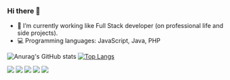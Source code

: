 ### Hi there 👋


- 🔭 I’m currently working like Full Stack developer (on professional life and side projects).
- 💻 Programming languages: JavaScript, Java, PHP

![Anurag's GitHub stats](https://github-readme-stats.vercel.app/api?username=wagnerparnoff&show_icons=true&theme=dark)
[![Top Langs](https://github-readme-stats.vercel.app/api/top-langs/?username=wagnerparnoff&layout=donut&theme=dark)](https://github.com/wagnerparnoff/github-readme-stats)

<div> 
  <a href="https://www.youtube.com/channel/UC_-uuuZbY0AAt9CViNzvc-Q" target="_blank"><img src="https://img.shields.io/badge/YouTube-FF0000?style=for-the-badge&logo=youtube&logoColor=white" target="_blank"></a>
  <a href="https://instagram.com/wagnerparnoff" target="_blank"><img src="https://img.shields.io/badge/-Instagram-%23E4405F?style=for-the-badge&logo=instagram&logoColor=white" target="_blank"></a>
 <a href="https://discord.gg/wagnerparnoff" target="_blank"><img src="https://img.shields.io/badge/Discord-7289DA?style=for-the-badge&logo=discord&logoColor=white" target="_blank"></a> 
  <a href = "mailto:wagnerparnoffpereira@gmail.com"><img src="https://img.shields.io/badge/-Gmail-%23333?style=for-the-badge&logo=gmail&logoColor=white" target="_blank"></a>
  <a href="https://www.linkedin.com/in/wagnerparnoff" target="_blank"><img src="https://img.shields.io/badge/-LinkedIn-%230077B5?style=for-the-badge&logo=linkedin&logoColor=white" target="_blank"></a> 
  
</div>

